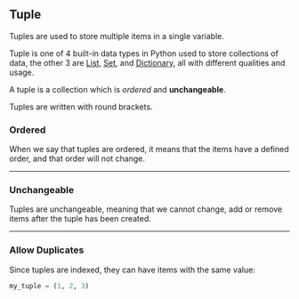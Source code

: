 ## Tuple

Tuples are used to store multiple items in a single variable.

Tuple is one of 4 built-in data types in Python used to store collections of data, the other 3 are [List](https://www.w3schools.com/python/python_lists.asp), [Set](https://www.w3schools.com/python/python_sets.asp), and [Dictionary](https://www.w3schools.com/python/python_dictionaries.asp), all with different qualities and usage.

A tuple is a collection which is *ordered* and **unchangeable**.

Tuples are written with round brackets.

### Ordered

When we say that tuples are ordered, it means that the items have a defined order, and that order will not change.

---

### Unchangeable

Tuples are unchangeable, meaning that we cannot change, add or remove items after the tuple has been created.

---

### Allow Duplicates

Since tuples are indexed, they can have items with the same value:
```python
my_tuple = (1, 2, 3)
```